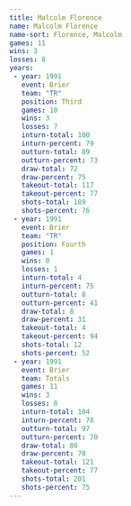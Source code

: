 ```yaml
---
title: Malcolm Florence
name: Malcolm Florence
name-sort: Florence, Malcolm
games: 11
wins: 3
losses: 8
years:
 - year: 1991
   event: Brier
   team: "TR"
   position: Third
   games: 10
   wins: 3
   losses: 7
   inturn-total: 100
   inturn-percent: 79
   outturn-total: 89
   outturn-percent: 73
   draw-total: 72
   draw-percent: 75
   takeout-total: 117
   takeout-percent: 77
   shots-total: 189
   shots-percent: 76
 - year: 1991
   event: Brier
   team: "TR"
   position: Fourth
   games: 1
   wins: 0
   losses: 1
   inturn-total: 4
   inturn-percent: 75
   outturn-total: 8
   outturn-percent: 41
   draw-total: 8
   draw-percent: 31
   takeout-total: 4
   takeout-percent: 94
   shots-total: 12
   shots-percent: 52
 - year: 1991
   event: Brier
   team: Totals
   games: 11
   wins: 3
   losses: 8
   inturn-total: 104
   inturn-percent: 78
   outturn-total: 97
   outturn-percent: 70
   draw-total: 80
   draw-percent: 70
   takeout-total: 121
   takeout-percent: 77
   shots-total: 201
   shots-percent: 75
---
```


